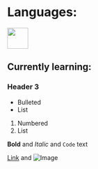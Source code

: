 

# Languages:


<img src="https://upload.wikimedia.org/wikipedia/commons/6/6a/JavaScript-logo.png" width="48">



## Currently learning:


### Header 3

- Bulleted
- List

1. Numbered
2. List

**Bold** and _Italic_ and `Code` text

[Link](url) and ![Image](src)
```


